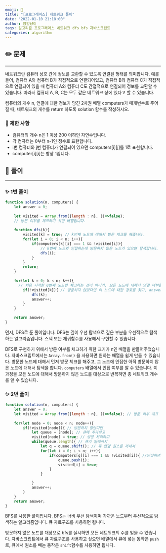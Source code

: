 ```yaml
---
emoji: 🤔
title: "[프로그래머스] 네트워크 풀이"
date: "2022-01-10 21:18:00"
author: 얌얌냥이
tags: 알고리즘 프로그래머스 네트워크 dfs bfs 자바스크립트 
categories: algorithm
---
```



## ✏️ 문제
---
네트워크란 컴퓨터 상호 간에 정보를 교환할 수 있도록 연결된 형태를 의미합니다. 예를 들어, 컴퓨터 A와 컴퓨터 B가 직접적으로 연결되어있고, 컴퓨터 B와 컴퓨터 C가 직접적으로 연결되어 있을 때 컴퓨터 A와 컴퓨터 C도 간접적으로 연결되어 정보를 교환할 수 있습니다. 따라서 컴퓨터 A, B, C는 모두 같은 네트워크 상에 있다고 할 수 있습니다.

컴퓨터의 개수 n, 연결에 대한 정보가 담긴 2차원 배열 computers가 매개변수로 주어질 때, 네트워크의 개수를 return 하도록 solution 함수를 작성하시오.

### 🚨 제한 사항
- 컴퓨터의 개수 n은 1 이상 200 이하인 자연수입니다.
- 각 컴퓨터는 0부터 n-1인 정수로 표현합니다.
- i번 컴퓨터와 j번 컴퓨터가 연결되어 있으면 computers[i][j]를 1로 표현합니다.
- computer[i][i]는 항상 1입니다.

## 🤔 풀이
---
### ✨ 1번 풀이

```javascript
function solution(n, computers) {
    let answer = 0;
    
    let visited = Array.from({length : n}, ()=>false);
    // 방문 여부를 체크하기 위한 배열입니다.
    
    function dfs(k){ 
        visited[k] = true; // k번째 노드에 대해서 방문 체크를 해줍니다. 
        for(let i = 0; i < n; i++){
            if(computers[k][i] === 1 && !visited[i]){ 
                // k번째 노드와 인접하는데 방문하지 않은 노드가 있으면 탐색합니다. 
                dfs(i); 
            }
        }  
        return;
    }
    
    for(let k = 0; k < n; k++){ 
      // 처음 시작한 0번째 노드만 체크하는 것이 아니라, 모든 노드에 대해서 연결 여부를 따져야 합니다. 
        if(!visited[k]){ // 방문하지 않았다면 이 노드에 대한 경로를 찾고, answer를 1 증가시켜줍니다. 
            dfs(k);
            answer++;
        }
    }    
    
    return answer;
}
```

먼저, DFS로 푼 풀이입니다. DFS는 깊이 우선 탐색으로 깊은 부분을 우선적으로 탐색하는 알고리즘입니다. 스택 또는 재귀함수를 사용해서 구현할 수 있습니다. 

DFS로 구현하기 위해서 방문 여부를 체크하기 위한 크기가 n인 배열을 만들어주었습니다. 자바스크립트에서는 `Array.from()` 을 사용하면 원하는 배열을 쉽게 만들 수 있습니다. 
방문한 노드에 대해서 먼저 방문 체크를 해주고, 그 노드에 인접한 아직 방문하지 않은 노드에 대해서 탐색을 합니다.
`computers` 배열에서 인접 여부를 알 수 있습니다. 
이 과정을 모든 노드에 대해서 방문하지 않은 노드를 대상으로 반복하면 총 네트워크 개수를 알 수 있습니다. 

### ✨ 2번 풀이

```javascript
function solution(n, computers) {
    let answer = 0;
    let visited = Array.from({length : n}, ()=>false); // 방문 여부 체크 배열
    
    for(let node = 0; node < n; node++){
        if(!visited[node]){ // 방문하지 않았다면
            let queue = [node]; // 큐에 추가하고 
            visited[node] = true; // 방문 처리하고 
            while(queue.length){ // 큐가 빌때까지 
                let q = queue.shift(); // 큐 맨앞 원소를 꺼내서 
                for(let i = 0; i < n; i++){
                    if(computers[q][i] === 1 && !visited[i]){ //인접하면서 방문하지 않은 노드이면 큐에 넣어주고, 방문처리 
                        queue.push(i);
                        visited[i] = true;
                    }
                }

            }
            answer++; 
        }   
    }
    return answer;
}


```

BFS를 사용한 풀이입니다. BFS는 너비 우선 탐색이며 가까운 노드부터 우선적으로 탐색하는 알고리즘입니다. 큐 자료구조를 사용하면 됩니다.

방문하지 않은 노드를 대상으로 bfs를 실시하면 모든 네트워크의 수를 얻을 수 있습니다. 
자바스크립트에서 큐 자료구조를 사용하고 싶으면 배열에서 큐에 넣는 동작은 `push`로, 큐에서 원소를 빼는 동작은 `shift`함수를 사용하면 됩니다. 


```toc

```